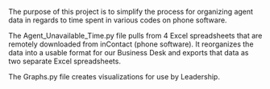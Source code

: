 The purpose of this project is to simplify the process for organizing agent
data in regards to time spent in various codes on phone software.

The Agent_Unavailable_Time.py file pulls from 4 Excel spreadsheets that are
remotely downloaded from inContact (phone software). It reorganizes the data
into a usable format for our Business Desk and exports that data as two
separate Excel spreadsheets.

The Graphs.py file creates visualizations for use by Leadership.

